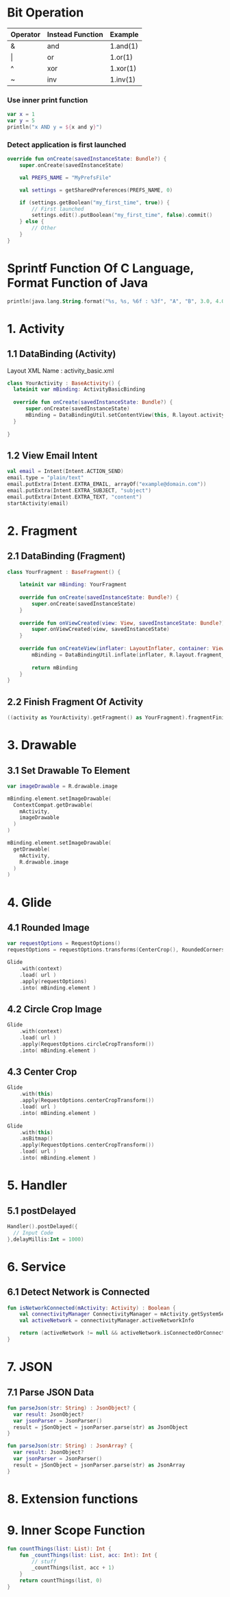 # Bit Operation

| Operator | Instead Function | Example |
|:---|:---|:---|
|&|and|1.and(1)|
|\||or|1.or(1)|
|^|xor|1.xor(1)|
|~|inv|1.inv(1)|

### Use inner print function

```Kotlin
var x = 1
var y = 5
println("x AND y = ${x and y}")
```

### Detect application is first launched

``` Kotlin
override fun onCreate(savedInstanceState: Bundle?) {
    super.onCreate(savedInstanceState)

    val PREFS_NAME = "MyPrefsFile"

    val settings = getSharedPreferences(PREFS_NAME, 0)

    if (settings.getBoolean("my_first_time", true)) {
        // First launched
        settings.edit().putBoolean("my_first_time", false).commit()
    } else {
        // Other
    }
}
```

# Sprintf Function Of C Language, Format Function of Java

```Kotlin
println(java.lang.String.format("%s, %s, %6f : %3f", "A", "B", 3.0, 4.0))
```

# 1. Activity

## 1.1 DataBinding (Activity)

Layout XML Name : activity_basic.xml

```Kotlin
class YourActivity : BaseActivity() {
  lateinit var mBinding: ActivityBasicBinding
  
  override fun onCreate(savedInstanceState: Bundle?) {
      super.onCreate(savedInstanceState)
      mBinding = DataBindingUtil.setContentView(this, R.layout.activity_basic)
  }
  
}
```

## 1.2 View Email Intent

```Kotlin
val email = Intent(Intent.ACTION_SEND)
email.type = "plain/text"
email.putExtra(Intent.EXTRA_EMAIL, arrayOf("example@domain.com"))
email.putExtra(Intent.EXTRA_SUBJECT, "subject")
email.putExtra(Intent.EXTRA_TEXT, "content")
startActivity(email)
```

# 2. Fragment

## 2.1 DataBinding (Fragment)

```Kotlin
class YourFragment : BaseFragment() {
  
    lateinit var mBinding: YourFragment
    
    override fun onCreate(savedInstanceState: Bundle?) {
        super.onCreate(savedInstanceState)
    }
    
    override fun onViewCreated(view: View, savedInstanceState: Bundle?) {
        super.onViewCreated(view, savedInstanceState)
    }
        
    override fun onCreateView(inflater: LayoutInflater, container: ViewGroup?, savedInstanceState: Bundle?): View? {
        mBinding = DataBindingUtil.inflate(inflater, R.layout.fragment_basic, container, false)
        
        return mBinding
    }
}
```

## 2.2 Finish Fragment Of Activity

```Kotlin
((activity as YourActivity).getFragment() as YourFragment).fragmentFinish()
```

# 3. Drawable

## 3.1 Set Drawable To Element

```Kotlin
var imageDrawable = R.drawable.image

mBinding.element.setImageDrawable(
  ContextCompat.getDrawable(
    mActivity,
    imageDrawable
  )
)
```

```Kotlin
mBinding.element.setImageDrawable(
  getDrawable(
    mActivity, 
    R.drawable.image
  )
)
```

# 4. Glide

## 4.1 Rounded Image

```Kotlin
var requestOptions = RequestOptions()
requestOptions = requestOptions.transforms(CenterCrop(), RoundedCorners(16))

Glide
    .with(context)
    .load( url )
    .apply(requestOptions)
    .into( mBinding.element )
```

## 4.2 Circle Crop Image

```Kotlin
Glide
    .with(context)
    .load( url )
    .apply(RequestOptions.circleCropTransform())
    .into( mBinding.element )
```

## 4.3 Center Crop

```Kotlin
Glide
    .with(this)
    .apply(RequestOptions.centerCropTransform())
    .load( url )
    .into( mBinding.element )
    
Glide
    .with(this)
    .asBitmap()
    .apply(RequestOptions.centerCropTransform())
    .load( url )
    .into( mBinding.element )
```

# 5. Handler

## 5.1 postDelayed

```Kotlin
Handler().postDelayed({
  // Input Code
},delayMillis:Int = 1000)
```

# 6. Service

## 6.1 Detect Network is Connected

```Kotlin
fun isNetworkConnected(mActivity: Activity) : Boolean {
    val connectivityManager ConnectivityManager = mActivity.getSystemService(Context.CONNECTIVITY_SERVICE) as ConnectivityManager
    val activeNetwork = connectivityManager.activeNetworkInfo

    return (activeNetwork != null && activeNetwork.isConnectedOrConnecting)
}
```

# 7. JSON

## 7.1 Parse JSON Data

```Kotlin
fun parseJson(str: String) : JsonObject? {
  var result: JsonObject?
  var jsonParser = JsonParser()
  result = jSonObject = jsonParser.parse(str) as JsonObject
}

fun parseJson(str: String) : JsonArray? {
  var result: JsonObject?
  var jsonParser = JsonParser()
  result = jSonObject = jsonParser.parse(str) as JsonArray
}
```

# 8. Extension functions

# 9. Inner Scope Function

```Kotlin
fun countThings(list: List): Int {
    fun _countThings(list: List, acc: Int): Int {
        // stuff
        _countThings(list, acc + 1)
    }
    return countThings(list, 0)
}
```
